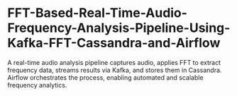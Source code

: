# FFT-Based-Real-Time-Audio-Frequency-Analysis-Pipeline-Using-Kafka-FFT-Cassandra-and-Airflow
A real-time audio analysis pipeline captures audio, applies FFT to extract frequency data, streams results via Kafka, and stores them in Cassandra. Airflow orchestrates the process, enabling automated and scalable frequency analytics.
